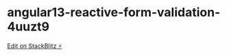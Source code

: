 # angular13-reactive-form-validation-4uuzt9

[Edit on StackBlitz ⚡️](https://stackblitz.com/edit/angular13-reactive-form-validation-4uuzt9)